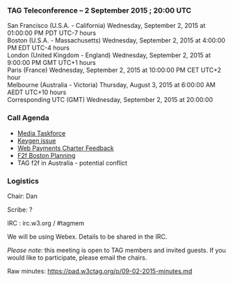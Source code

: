 ### TAG Teleconference – 2 September 2015 ; 20:00 UTC

San Francisco (U.S.A. - California)	Wednesday, September 2, 2015 at 01:00:00 PM	PDT	UTC-7 hours  
Boston (U.S.A. - Massachusetts)	Wednesday, September 2, 2015 at 4:00:00 PM	EDT	UTC-4 hours  
London (United Kingdom - England)	Wednesday, September 2, 2015 at 9:00:00 PM	GMT	UTC+1 hours  
Paris (France)	Wednesday, September 2, 2015 at 10:00:00 PM	CET	UTC+2 hour  
Melbourne (Australia - Victoria)	Thursday, August 3, 2015 at 6:00:00 AM	AEDT  UTC+10 hours  
Corresponding UTC (GMT)	Wednesday, September 2, 2015 at 20:00:00

### Call Agenda  

* [Media Taskforce](https://github.com/w3ctag/spec-reviews/issues/69)
* [Keygen issue](https://lists.w3.org/Archives/Public/www-tag/2015Sep/0000.html)
* [Web Payments Charter Feedback](https://lists.w3.org/Archives/Member/tag/2015Aug/0004.html)
* [F2f Boston Planning](https://github.com/w3ctag/meetings/blob/gh-pages/2015/09-bos/agenda.md)
* TAG f2f in Australia - potential conflict

### Logistics

Chair: Dan

Scribe: ?

IRC : irc.w3.org / #tagmem

We will be using Webex. Details to be shared in the IRC.

*Please note*: this meeting is open to TAG members and invited guests. If you would like to participate, please email the chairs.

Raw minutes: https://pad.w3ctag.org/p/09-02-2015-minutes.md
